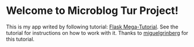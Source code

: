 # Welcome to Microblog Tur Project!

This is my app writed by following tutorial: [Flask Mega-Tutorial](https://blog.miguelgrinberg.com/post/the-flask-mega-tutorial-part-i-hello-world). See the tutorial for instructions on how to work with it.
Thanks to [miguelgrinberg](https://github.com/miguelgrinberg) for this tutorial.
